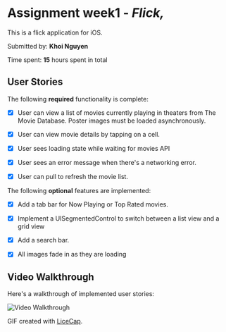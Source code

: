 # Assignment week1 - *Flick,*

This is a flick application for iOS.

Submitted by: **Khoi Nguyen**

Time spent: **15** hours spent in total

## User Stories

The following **required** functionality is complete:

* [X] User can view a list of movies currently playing in theaters from The Movie Database. Poster images must be loaded asynchronously.
* [X] User can view movie details by tapping on a cell.
* [X] User sees loading state while waiting for movies API
* [X] User sees an error message when there's a networking error.
* [X] User can pull to refresh the movie list.



The following **optional** features are implemented:
* [X] Add a tab bar for Now Playing or Top Rated movies.
* [X] Implement a UISegmentedControl to switch between a list view and a grid view
* [X] Add a search bar.
* [X] All images fade in as they are loading



## Video Walkthrough 

Here's a walkthrough of implemented user stories:

<img src='http://i.imgur.com/vCsdX0n.gif' title='Video Walkthrough' width='' alt='Video Walkthrough' />

GIF created with [LiceCap](http://www.cockos.com/licecap/).
